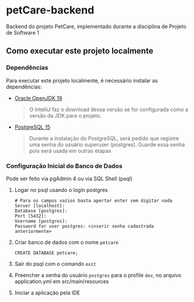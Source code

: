 # petCare-backend

Backend do projeto PetCare, implementado durante a disciplina de Projeto de Software 1

## Como executar este projeto localmente

### Dependências

Para executar este projeto localmente, é necessário instalar as dependências:

- [Oracle OpenJDK 19](https://jdk.java.net/19/) 
  > O IntelliJ faz o download dessa versão se for configurada como a versão da JDK para o projeto. 
- [PostgreSQL 15](https://www.enterprisedb.com/downloads/postgres-postgresql-downloads)
  > Durante a instalação do PostgreSQL, será pedido que registre uma senha do usuário superuser (postgres). Guarde essa senha pois será usada em outras etapas

### Configuração Inicial do Banco de Dados

Pode ser feito via pgAdmin 4 ou via SQL Shell (psql)

1. Logar no psql usando o login postgres
    ``` 
    # Para os campos vazios basta apertar enter sem digitar nada 
    Server [localhost]:
    Database [postgres]: 
    Port [5432]:
    Username [postgres]:
    Password for user postgres: <inserir senha cadastrada anteriormente>
    ```

2. Criar banco de dados com o nome `petcare`
    ```
    CREATE DATABASE petcare;
    ```

3. Sair do psql com o comando `exit`

4. Preencher a senha do usuário `postgres` para o profile `dev`, no arquivo application.yml em src/main/resources 

5. Iniciar a aplicação pela IDE
